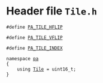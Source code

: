 # Header file `Tile.h`<a id="Tile.h"></a>

<pre><code class="language-cpp">#define <a href='doc_Tile.md#Tile.h'>PA_TILE_HFLIP</a>

#define <a href='doc_Tile.md#Tile.h'>PA_TILE_VFLIP</a>

#define <a href='doc_Tile.md#Tile.h'>PA_TILE_INDEX</a>

namespace <a href='doc_Rect.md#Rect.h'>pa</a>
{
    using <a href='doc_Tile.md#Tile.h'>Tile</a> = uint16_t;
}</code></pre>
